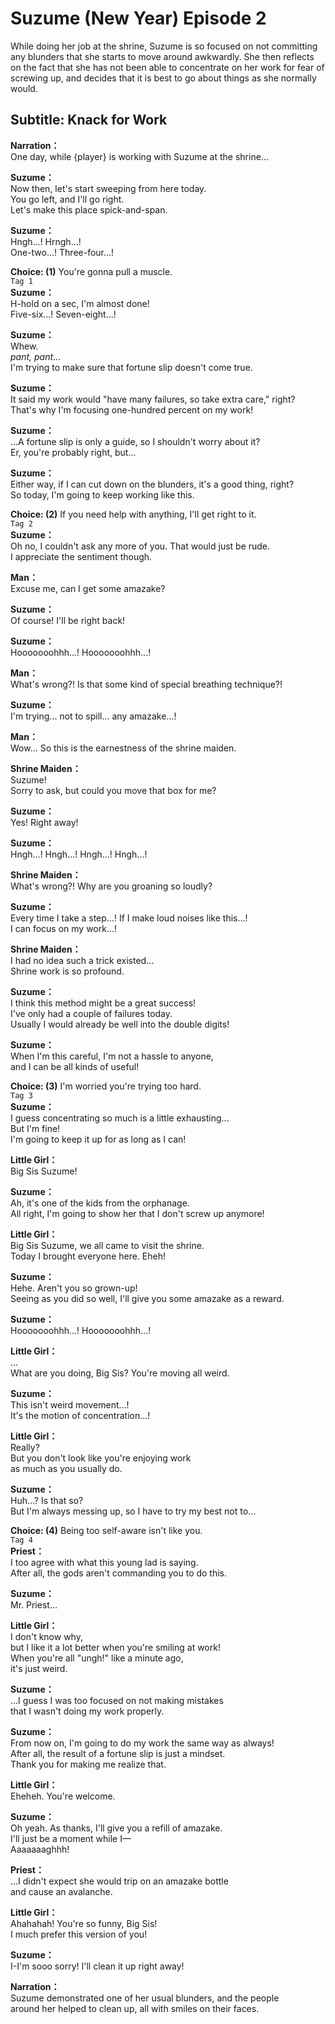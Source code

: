 # Suzume (New Year) Episode 2
While doing her job at the shrine, Suzume is so focused on not committing any blunders that she starts to move around awkwardly. She then reflects on the fact that she has not been able to concentrate on her work for fear of screwing up, and decides that it is best to go about things as she normally would.
  
## Subtitle: Knack for Work
  
**Narration：**  
One day, while {player} is working with Suzume at the shrine...  
  
**Suzume：**  
Now then, let's start sweeping from here today.  
You go left, and I'll go right.  
Let's make this place spick-and-span.  
  
**Suzume：**  
Hngh...! Hrngh...!  
One-two...! Three-four...!  
  
**Choice: (1)**  You're gonna pull a muscle.  
`Tag 1`  
**Suzume：**  
H-hold on a sec, I'm almost done!  
Five-six...! Seven-eight...!  
  
**Suzume：**  
Whew.  
*pant, pant*...  
I'm trying to make sure that fortune slip doesn't come true.  
  
**Suzume：**  
It said my work would \"have many failures, so take extra care,\" right?  
That's why I'm focusing one-hundred percent on my work!  
  
**Suzume：**  
...A fortune slip is only a guide, so I shouldn't worry about it?  
Er, you're probably right, but...  
  
**Suzume：**  
Either way, if I can cut down on the blunders, it's a good thing, right?  
So today, I'm going to keep working like this.  
  
**Choice: (2)**  If you need help with anything, I'll get right to it.  
`Tag 2`  
**Suzume：**  
Oh no, I couldn't ask any more of you. That would just be rude.  
I appreciate the sentiment though.  
  
**Man：**  
Excuse me, can I get some amazake?  
  
**Suzume：**  
Of course! I'll be right back!  
  
**Suzume：**  
Hooooooohhh...! Hooooooohhh...!  
  
**Man：**  
What's wrong?! Is that some kind of special breathing technique?!  
  
**Suzume：**  
I'm trying... not to spill... any amazake...!  
  
**Man：**  
Wow... So this is the earnestness of the shrine maiden.  
  
**Shrine Maiden：**  
Suzume!  
Sorry to ask, but could you move that box for me?  
  
**Suzume：**  
Yes! Right away!  
  
**Suzume：**  
Hngh...! Hngh...! Hngh...! Hngh...!  
  
**Shrine Maiden：**  
What's wrong?! Why are you groaning so loudly?  
  
**Suzume：**  
Every time I take a step...! If I make loud noises like this...!  
I can focus on my work...!  
  
**Shrine Maiden：**  
I had no idea such a trick existed...  
Shrine work is so profound.  
  
**Suzume：**  
I think this method might be a great success!  
I've only had a couple of failures today.  
Usually I would already be well into the double digits!  
  
**Suzume：**  
When I'm this careful, I'm not a hassle to anyone,  
and I can be all kinds of useful!  
  
**Choice: (3)**  I'm worried you're trying too hard.  
`Tag 3`  
**Suzume：**  
I guess concentrating so much is a little exhausting...  
But I'm fine!  
I'm going to keep it up for as long as I can!  
  
**Little Girl：**  
Big Sis Suzume!  
  
**Suzume：**  
Ah, it's one of the kids from the orphanage.  
All right, I'm going to show her that I don't screw up anymore!  
  
**Little Girl：**  
Big Sis Suzume, we all came to visit the shrine.  
Today I brought everyone here. Eheh!  
  
**Suzume：**  
Hehe. Aren't you so grown-up!  
Seeing as you did so well, I'll give you some amazake as a reward.  
  
**Suzume：**  
Hooooooohhh...! Hooooooohhh...!  
  
**Little Girl：**  
...  
What are you doing, Big Sis? You're moving all weird.  
  
**Suzume：**  
This isn't weird movement...!  
It's the motion of concentration...!  
  
**Little Girl：**  
Really?  
But you don't look like you're enjoying work  
as much as you usually do.  
  
**Suzume：**  
Huh...? Is that so?  
But I'm always messing up, so I have to try my best not to...  
  
**Choice: (4)**  Being too self-aware isn't like you.  
`Tag 4`  
**Priest：**  
I too agree with what this young lad is saying.  
After all, the gods aren't commanding you to do this.  
  
**Suzume：**  
Mr. Priest...  
  
**Little Girl：**  
I don't know why,  
but I like it a lot better when you're smiling at work!  
When you're all \"ungh!\" like a minute ago,  
it's just weird.  
  
**Suzume：**  
...I guess I was too focused on not making mistakes  
that I wasn't doing my work properly.  
  
**Suzume：**  
From now on, I'm going to do my work the same way as always!  
After all, the result of a fortune slip is just a mindset.  
Thank you for making me realize that.  
  
**Little Girl：**  
Eheheh. You're welcome.  
  
**Suzume：**  
Oh yeah. As thanks, I'll give you a refill of amazake.  
I'll just be a moment while I—  
Aaaaaaaghhh!  
  
**Priest：**  
...I didn't expect she would trip on an amazake bottle  
and cause an avalanche.  
  
**Little Girl：**  
Ahahahah! You're so funny, Big Sis!  
I much prefer this version of you!  
  
**Suzume：**  
I-I'm sooo sorry! I'll clean it up right away!  
  
**Narration：**  
Suzume demonstrated one of her usual blunders, and the people  
around her helped to clean up, all with smiles on their faces.  
